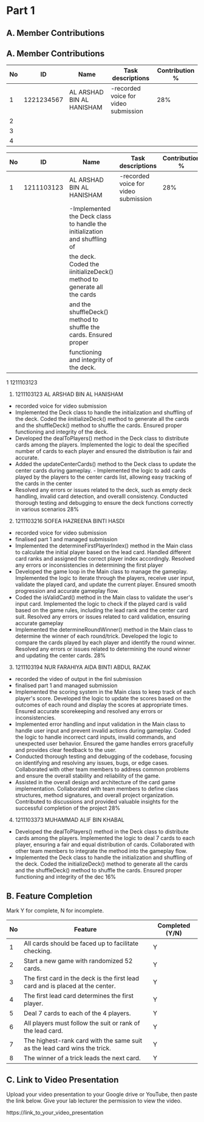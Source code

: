 # Part 1

## A. Member Contributions
## A. Member Contributions

No | ID         | Name                        | Task descriptions                    | Contribution %
-- | ---------- | ----                        | -----------------                    | --------------
1  | 1221234567 |  AL ARSHAD BIN AL HANISHAM  |-recorded voice for video submission  | 28%
2  |            |      |                   |
3  |            |      |                   |
4  |            |      |                   |




No | ID         |           Name            |                     Task descriptions                                    | Contribution %
-- | ---------- | --------------------------| ------------------------------------------------------------------------ | --------------
1  | 1211103123 | AL ARSHAD BIN AL HANISHAM | -recorded voice for video submission                                     |       28%
   |            |                           | -Implemented the Deck class to handle the initialization and shuffling of| 
   |            |                           |   the deck. Coded the iinitializeDeck() method to generate all the cards |
   |            |                           |   and the shuffleDeck() method to shuffle the cards. Ensured proper      |
   |            |                           |   functioning and integrity of the deck.   


1 1211103123
1) 1211103123
AL ARSHAD BIN AL HANISHAM   
 - recorded voice for video submission
 - Implemented the Deck class to handle the initialization and shuffling of the deck. Coded the iinitializeDeck() method to generate all the cards and the shuffleDeck() method to shuffle the cards. Ensured proper functioning and integrity of the deck.
 - Developed the dealToPlayers() method in the Deck class to distribute cards among the players. Implemented the logic  to deal the specified number of cards to each player and ensured the distribution is fair and accurate.
 - Added the updateCenterCards() method to the Deck class to update the center cards during gameplay.                                                              - Implemented the logic to add cards played by the players to the center cards list, allowing easy tracking of the cards in the center
 - Resolved any errors or issues related to the deck, such as empty deck handling, invalid card detection, and overalll consistency. Conducted thorough testing and debugging to ensure the deck functions correctly in various scenarios
28%

2) 1211103216
SOFEA HAZREENA BINTI HASDI
 - recorded voice for video submission
 - finalised part 1 and managed submission
 - Implemented the determineFirstPlayerIndex() method in the Main class to calculate the initial player based on the lead card. Handled different card ranks and assigned the correct player index accordingly. Resolved any errors or inconsistencies in determining the first player
 - Developed the game loop in the Main class to manage the gameplay. Implemented the logic to iterate through the players, receive user input, validate the played card, and update the current player. Ensured smooth progression and accurate gameplay flow.
 - Coded the isValidCard() method in the Main class to validate the user's input card. Implemented the logic to check if the played card is valid based on the game rules, including the lead rank and the center card suit. Resolved any errors or issues related to card validation, ensuring accurate gameplay
 - Implemented the determineRoundWinner() method in the Main class to determine the winner of each round/trick. Developed the logic to compare the cards played by each player and identify the round winner. Resolved any errors or issues related to determining the round winner and updating the center cards.
28%

3) 1211103194
NUR FARAHIYA AIDA BINTI ABDUL RAZAK
 - recorded the video of output in the finl submission
 - finalised part 1 and managed submission
 - Implemented the scoring system in the Main class to keep track of each player's score. Developed the logic to update the scores based on the outcomes of each round and display the scores at appropriate times. Ensured accurate scorekeeping and resolved any errors or inconsistencies.    
 - Implemented error handling and input validation in the Main class to handle user input and prevent invalid actions during gameplay. Coded the logic to handle incorrect card inputs, invalid commands, and unexpected user behavior. Ensured the game handles errors gracefully and provides clear feedback to the user.
 - Conducted thorough testing and debugging of the codebase, focusing on identifying and resolving any issues, bugs, or edge cases. Collaborated with other team members to address common problems and ensure the overall stability and reliability of the game.
 - Assisted in the overall design and architecture of the card game implementation. Collaborated with team members to define class structures, method signatures, and overall project organization. Contributed to discussions and provided valuable insights for the successful completion of the project
28%

4) 1211103373
MUHAMMAD ALIF BIN KHABAL
 - Developed the dealToPlayers() method in the Deck class to distribute cards among the players. Implemented the logic to deal 7 cards to each player, ensuring a fair and equal distribution of cards. Collaborated with other team members to integrate the method into the gameplay flow.
- Implemented the Deck class to handle the initialization and shuffling of the deck. Coded the initializeDeck() method to generate all the cards and the shuffleDeck() method to shuffle the cards. Ensured proper functioning and integrity of the dec
16%


## B. Feature Completion

Mark Y for complete, N for incomplete.

No | Feature                                                                         | Completed (Y/N)
-- | ------------------------------------------------------------------------------- | ---------------
1  | All cards should be faced up to facilitate checking.                            | Y
2  | Start a new game with randomized 52 cards.                                      | Y
3  | The first card in the deck is the first lead card and is placed at the center.  | Y
4  | The first lead card determines the first player.                                | Y
5  | Deal 7 cards to each of the 4 players.                                          | Y
6  | All players must follow the suit or rank of the lead card.                      | Y
7  | The highest-rank card with the same suit as the lead card wins the trick.       | Y
8  | The winner of a trick leads the next card.                                      | Y


## C. Link to Video Presentation

Upload your video presentation to your Google drive or YouTube, then paste the link below. Give your lab lecturer the permission to view the video.

https://link_to_your_video_presentation

